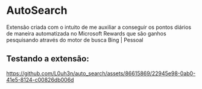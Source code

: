 # AutoSearch
Extensão criada com o intuito de me auxiliar a conseguir os pontos diários de maneira automatizada no Microsoft Rewards que são ganhos pesquisando através do motor de busca Bing | Pessoal

## Testando a extensão:
https://github.com/L0uh3n/auto_search/assets/86615869/22945e98-0ab0-41e5-8124-c00826db006d
